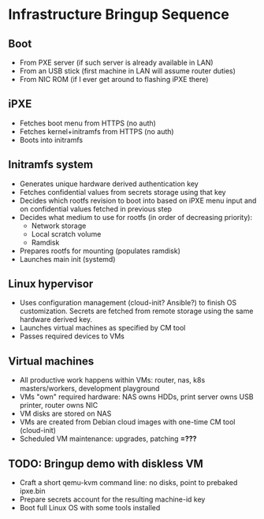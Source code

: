 # Infrastructure Bringup Sequence

## Boot

- From PXE server (if such server is already available in LAN)
- From an USB stick (first machine in LAN will assume router duties)
- From NIC ROM (if I ever get around to flashing iPXE there)

## iPXE

- Fetches boot menu from HTTPS (no auth)
- Fetches kernel+initramfs from HTTPS (no auth)
- Boots into initramfs

## Initramfs system

- Generates unique hardware derived authentication key
- Fetches confidential values from secrets storage using that key
- Decides which rootfs revision to boot into based on iPXE menu input
  and on confidential values fetched in previous step
- Decides what medium to use for rootfs (in order of decreasing priority):
    - Network storage
    - Local scratch volume
    - Ramdisk
- Prepares rootfs for mounting (populates ramdisk)
- Launches main init (systemd)

## Linux hypervisor

- Uses configuration management (cloud-init? Ansible?) to finish OS
  customization. Secrets are fetched from remote storage using the same
  hardware derived key.
- Launches virtual machines as specified by CM tool
- Passes required devices to VMs

## Virtual machines

- All productive work happens within VMs: router, nas, k8s masters/workers,
  development playground
- VMs "own" required hardware: NAS owns HDDs, print server owns USB printer,
  router owns NIC
- VM disks are stored on NAS
- VMs are created from Debian cloud images with one-time CM tool (cloud-init)
- Scheduled VM maintenance: upgrades, patching **=???**

## TODO: Bringup demo with diskless VM

- Craft a short qemu-kvm command line: no disks, point to prebaked ipxe.bin
- Prepare secrets account for the resulting machine-id key
- Boot full Linux OS with some tools installed
